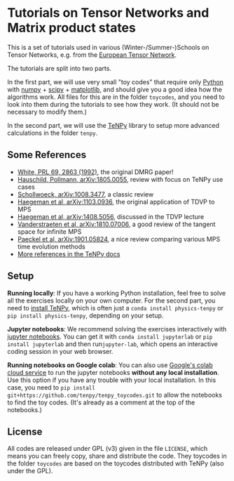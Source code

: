 # Tutorials on Tensor Networks and Matrix product states

This is a set of tutorials used in various (Winter-/Summer-)Schools on Tensor Networks, e.g. from the [European Tensor Network](http://quantumtensor.pks.mpg.de/).

The tutorials are split into two parts.

In the first part, we will use very small "toy codes" that require only [Python](https://python.org) with [numpy](https://numpy.org) + [scipy](https://scipy.org) + [matplotlib](https://matplotlib.org), and should give you a good idea how the algorithms work.
All files for this are in the folder `toycodes`, and you need to look into them during the tutorials to see how they work. (It should not be necessary to modify them.)

In the second part, we will use the [TeNPy](https://github.com/tenpy/tenpy) library to setup more advanced calculations in the folder `tenpy`.

## Some References

- [White, PRL 69, 2863 (1992)](https://journals.aps.org/prl/abstract/10.1103/PhysRevLett.69.2863), the original DMRG paper!
- [Hauschild, Pollmann, arXiv:1805.0055](https://arxiv.org/abs/1805.0055), review with focus on TeNPy use cases
- [Schollwoeck, arXiv:1008.3477](https://arxiv.org/abs/1008.3477), a classic review
- [Haegeman et al, arXiv:1103.0936](https://arxiv.org/abs/1103.0936), the original application of TDVP to MPS
- [Haegeman et al, arXiv:1408.5056](https://arxiv.org/abs/1408.5056), discussed in the TDVP lecture
- [Vanderstraeten et al, arXiv:1810.07006](https://arxiv.org/abs/1810.07006), a good review of the tangent space for infinite MPS
- [Paeckel et al, arXiv:1901.05824](https://arxiv.org/abs/1901.05824), a nice review comparing various MPS time evolution methods
- [More references in the TeNPy docs](https://tenpy.readthedocs.io/en/latest/literature.html)


## Setup

**Running locally**: If you have a working Python installation, feel free to solve all the exercises locally on your own computer.
For the second part, you need to [install TeNPy](https://tenpy.readthedocs.io/en/latest/INSTALL.html), which is often just a `conda install physics-tenpy` or `pip install physics-tenpy`, depending on your setup.

**Jupyter notebooks**: We recommend solving the exercises interactively with [jupyter notebooks](https//jupyter.org). You can get it with ``conda install jupyterlab`` or ``pip install jupyterlab`` and then run``jupyter-lab``, which opens an interactive coding session in your web browser.

**Running notebooks on Google colab**: You can also use [Google's colab cloud service](https://colab.research.google.com) to run the jupyter notebooks **without any local installation**. Use this option if you have any trouble with your local installation.
In this case, you need to ``pip install git+https://github.com/tenpy/tenpy_toycodes.git`` to allow the notebooks to find the toy codes.
(It's already as a comment at the top of the notebooks.)

## License

All codes are released under GPL (v3) given in the file `LICENSE`, which means you can freely copy, share and distribute the code.
They toycodes in the folder `toycodes` are based on the toycodes distributed with TeNPy (also under the GPL).
